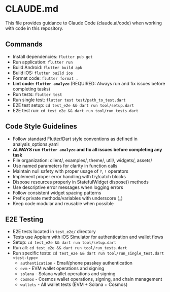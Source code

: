 # CLAUDE.md

This file provides guidance to Claude Code (claude.ai/code) when working with code in this repository.

## Commands
- Install dependencies: `flutter pub get`
- Run application: `flutter run`
- Build Android: `flutter build apk`
- Build iOS: `flutter build ios`
- Format code: `flutter format .`
- **Lint code: `flutter analyze`** (REQUIRED: Always run and fix issues before completing tasks)
- Run tests: `flutter test`
- Run single test: `flutter test test/path_to_test.dart`
- E2E test setup: `cd test_e2e && dart run tool/setup.dart`
- E2E test run: `cd test_e2e && dart run tool/run_tests.dart`

## Code Style Guidelines
- Follow standard Flutter/Dart style conventions as defined in analysis_options.yaml
- **ALWAYS run `flutter analyze` and fix all issues before completing any task**
- File organization: client/, examples/, theme/, util/, widgets/, assets/
- Use named parameters for clarity in function calls
- Maintain null safety with proper usage of `?`, `!` operators
- Implement proper error handling with try/catch blocks
- Dispose resources properly in StatefulWidget dispose() methods
- Use descriptive error messages when logging errors
- Follow consistent widget spacing patterns
- Prefix private methods/variables with underscore (_)
- Keep code modular and reusable when possible

## E2E Testing
- E2E tests located in `test_e2e/` directory
- Tests use Appium with iOS Simulator for authentication and wallet flows
- Setup: `cd test_e2e && dart run tool/setup.dart`
- Run all: `cd test_e2e && dart run tool/run_tests.dart`
- Run specific tests: `cd test_e2e && dart run tool/run_single_test.dart <test-type>`
  - `authentication` - Email/phone passkey authentication
  - `evm` - EVM wallet operations and signing
  - `solana` - Solana wallet operations and signing  
  - `cosmos` - Cosmos wallet operations, signing, and chain management
  - `wallets` - All wallet tests (EVM + Solana + Cosmos)
